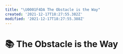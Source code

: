 ```yaml
---
title: "\U0001F4DA The Obstacle is the Way"
created: '2021-12-17T18:27:55.382Z'
modified: '2021-12-17T18:27:55.388Z'
---
```


# 📚 The Obstacle is the Way

